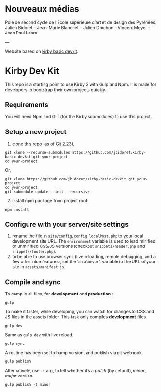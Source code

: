 # Nouveaux médias

Pôle de second cycle de l’École supérieure d’art et de design des Pyrénées.
Julien Bidoret – Jean-Marie Blanchet – Julien Drochon – Vincent Meyer – Jean Paul Labro

—

Website based on [kirby basic devkit](https://github.com/jbidoret/kirby-basic-devkit.git).

# Kirby Dev Kit

This repo is a starting point to use Kirby 3 with Gulp and Npm. It is made for developers to bootstrap their own projects quickly.

## Requirements

You will need Npm and GIT (for the Kirby submodules) to use this project.

## Setup a new project

1. clone this repo (as of Git 2.23),
  ```
  git clone --recurse-submodules https://github.com/jbidoret/kirby-basic-devkit.git your-project 
  cd your-project
  ```
  Or, 
  ```
  git clone https://github.com/jbidoret/kirby-basic-devkit.git your-project
  cd your-project
  git submodule update --init --recursive
  ```

2. install npm package from project root:
  ```
  npm install
  ```



## Configure with your server/site settings

1. rename the file in `site/config/config.localhost.php` to your local development site URL. The `environment` variable is used to load minified or unminified CSS/JS versions (checkout `snippets/header.php` and `snippets/footer.php`).
2. to be able to use browser sync (live reloading, remote debugging, and a few other nice features), set the `localDevUrl` variable to the URL of your site in `assets/manifest.js`.

## Compile and sync
To compile all files, for **development** and **production** :
  ```
  gulp
  ```

  To make it faster, while developing, you can watch for changes to CSS and JS files in the assets folder. This task only compiles **development** files.
  ```
  gulp dev
  ```

  Same as `gulp dev` with live reload.
  ```
  gulp sync
  ```
  
  A routine has been set to bump version, and publish via git webhook. 
  ```
  gulp publish
  ```

  Alternatively, use `-t` arg, to tell whether it’s a *patch* (by default), *minor*, *major* version.
  ```
  gulp publish -t minor
  ```